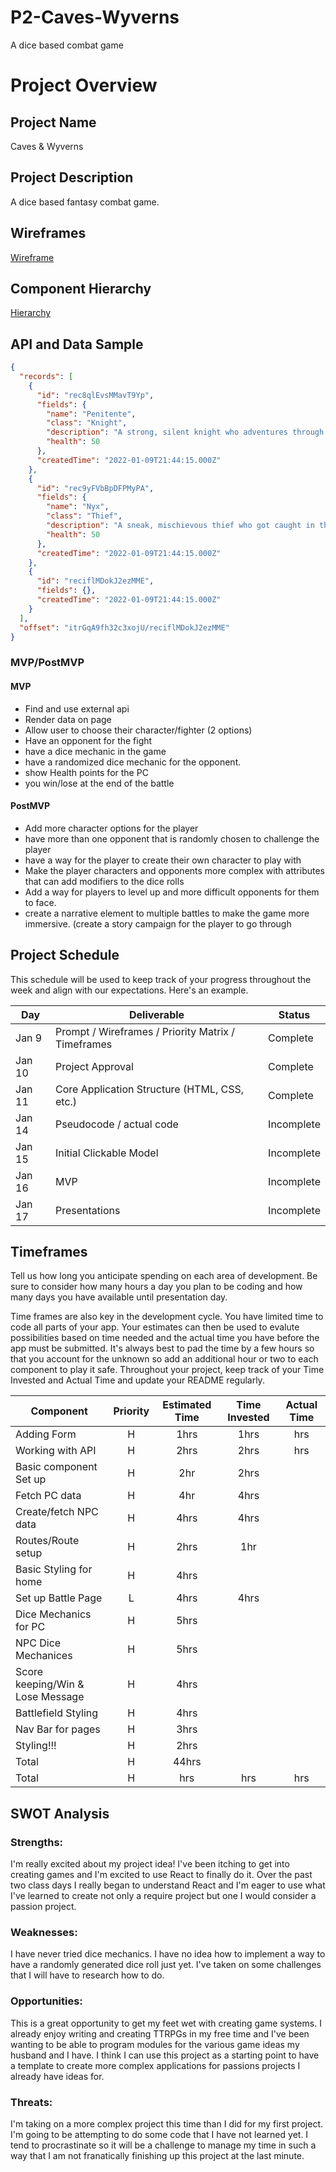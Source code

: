 # P2-Caves-Wyverns

A dice based combat game

# Project Overview

## Project Name

Caves & Wyverns

## Project Description

A dice based fantasy combat game.

## Wireframes

[Wireframe](https://whimsical.com/caves-wyverns-8g8PVbFBYJi19tdEJJdFpa)

## Component Hierarchy

[Hierarchy](https://whimsical.com/hierarchy-JwfSRkHDmka2EjrrHtjyM5)

## API and Data Sample

```json
{
  "records": [
    {
      "id": "rec8qlEvsMMavT9Yp",
      "fields": {
        "name": "Penitente",
        "class": "Knight",
        "description": "A strong, silent knight who adventures through the lands of CoolFantasyName protecting the lives of the innocent to fulfill his oath of protection so ...",
        "health": 50
      },
      "createdTime": "2022-01-09T21:44:15.000Z"
    },
    {
      "id": "rec9yFVbBpDFPMyPA",
      "fields": {
        "name": "Nyx",
        "class": "Thief",
        "description": "A sneak, mischievous thief who got caught in the act and in an attempt to redeem herself, she has taken to adventuring to become a better person",
        "health": 50
      },
      "createdTime": "2022-01-09T21:44:15.000Z"
    },
    {
      "id": "reciflMDokJ2ezMME",
      "fields": {},
      "createdTime": "2022-01-09T21:44:15.000Z"
    }
  ],
  "offset": "itrGqA9fh32c3xojU/reciflMDokJ2ezMME"
}
```

### MVP/PostMVP

#### MVP

- Find and use external api
- Render data on page
- Allow user to choose their character/fighter (2 options)
- Have an opponent for the fight
- have a dice mechanic in the game
- have a randomized dice mechanic for the opponent.
- show Health points for the PC
- you win/lose at the end of the battle

#### PostMVP

- Add more character options for the player
- have more than one opponent that is randomly chosen to challenge the player
- have a way for the player to create their own character to play with
- Make the player characters and opponents more complex with attributes that can add modifiers to the dice rolls
- Add a way for players to level up and more difficult opponents for them to face.
- create a narrative element to multiple battles to make the game more immersive. (create a story campaign for the player to go through

## Project Schedule

This schedule will be used to keep track of your progress throughout the week and align with our expectations. Here's an example.

| Day    | Deliverable                                        | Status     |
| ------ | -------------------------------------------------- | ---------- |
| Jan 9  | Prompt / Wireframes / Priority Matrix / Timeframes | Complete   |
| Jan 10 | Project Approval                                   | Complete   |
| Jan 11 | Core Application Structure (HTML, CSS, etc.)       | Complete   |
| Jan 14 | Pseudocode / actual code                           | Incomplete |
| Jan 15 | Initial Clickable Model                            | Incomplete |
| Jan 16 | MVP                                                | Incomplete |
| Jan 17 | Presentations                                      | Incomplete |

## Timeframes

Tell us how long you anticipate spending on each area of development. Be sure to consider how many hours a day you plan to be coding and how many days you have available until presentation day.

Time frames are also key in the development cycle. You have limited time to code all parts of your app. Your estimates can then be used to evalute possibilities based on time needed and the actual time you have before the app must be submitted. It's always best to pad the time by a few hours so that you account for the unknown so add an additional hour or two to each component to play it safe. Throughout your project, keep track of your Time Invested and Actual Time and update your README regularly.

| Component                        | Priority | Estimated Time | Time Invested | Actual Time |
| -------------------------------- | :------: | :------------: | :-----------: | :---------: |
| Adding Form                      |    H     |      1hrs      |     1hrs      |     hrs     |
| Working with API                 |    H     |      2hrs      |     2hrs      |     hrs     |
| Basic component Set up           |    H     |      2hr       |     2hrs      |             |
| Fetch PC data                    |    H     |      4hr       |     4hrs      |             |
| Create/fetch NPC data            |    H     |      4hrs      |     4hrs      |             |
| Routes/Route setup               |    H     |      2hrs      |      1hr      |             |
| Basic Styling for home           |    H     |      4hrs      |               |             |
| Set up Battle Page               |    L     |      4hrs      |     4hrs      |             |
| Dice Mechanics for PC            |    H     |      5hrs      |               |             |
| NPC Dice Mechanices              |    H     |      5hrs      |               |             |
| Score keeping/Win & Lose Message |    H     |      4hrs      |               |             |
| Battlefield Styling              |    H     |      4hrs      |               |             |
| Nav Bar for pages                |    H     |      3hrs      |               |             |
| Styling!!!                       |    H     |      2hrs      |               |             |
| Total                            |    H     |     44hrs      |               |             |
| Total                            |    H     |      hrs       |      hrs      |     hrs     |

## SWOT Analysis

### Strengths:

I'm really excited about my project idea! I've been itching to get into creating games and I'm excited to use React to finally do it. Over the past two class days I really began to understand React and I'm eager to use what I've learned to create not only a require project but one I would consider a passion project.

### Weaknesses:

I have never tried dice mechanics. I have no idea how to implement a way to have a randomly generated dice roll just yet. I've taken on some challenges that I will have to research how to do.

### Opportunities:

This is a great opportunity to get my feet wet with creating game systems. I already enjoy writing and creating TTRPGs in my free time and I've been wanting to be able to program modules for the various game ideas my husband and I have. I think I can use this project as a starting point to have a template to create more complex applications for passions projects I already have ideas for.

### Threats:

I'm taking on a more complex project this time than I did for my first project. I'm going to be attempting to do some code that I have not learned yet. I tend to procrastinate so it will be a challenge to manage my time in such a way that I am not franatically finishing up this project at the last minute.
